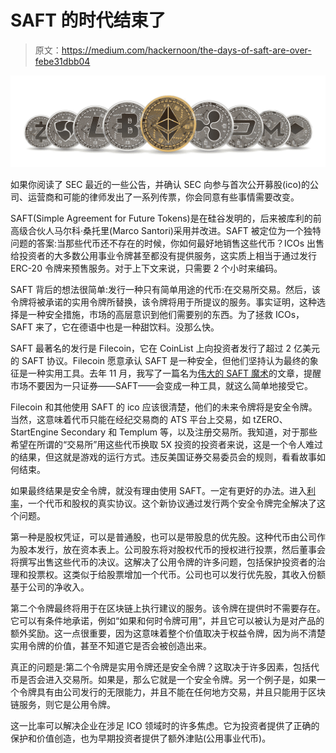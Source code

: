 # SAFT 的时代结束了

> 原文：<https://medium.com/hackernoon/the-days-of-saft-are-over-febe31dbb04>

![](img/2dcface68e4d3d756c3189cae5cd3e2a.png)

如果你阅读了 SEC 最近的一些公告，并确认 SEC 向参与首次公开募股(ico)的公司、运营商和可能的律师发出了一系列传票，你会同意有些事情需要改变。

SAFT(Simple Agreement for Future Tokens)是在硅谷发明的，后来被库利的前高级合伙人马尔科·桑托里(Marco Santori)采用并改进。SAFT 被定位为一个独特问题的答案:当那些代币还不存在的时候，你如何最好地销售这些代币？ICOs 出售给投资者的大多数公用事业令牌甚至都没有提供服务，这实质上相当于通过发行 ERC-20 令牌来预售服务。对于上下文来说，只需要 2 个小时来编码。

SAFT 背后的想法很简单:发行一种只有简单用途的代币:在交易所交易。然后，该令牌将被承诺的实用令牌所替换，该令牌将用于所提议的服务。事实证明，这种选择是一种安全措施，市场的高层意识到他们需要别的东西。为了拯救 ICOs，SAFT 来了，它在德语中也是一种甜饮料。没那么快。

SAFT 最著名的发行是 Filecoin，它在 CoinList 上向投资者发行了超过 2 亿美元的 SAFT 协议。Filecoin 愿意承认 SAFT 是一种安全，但他们坚持认为最终的象征是一种实用工具。去年 11 月，我写了一篇名为[伟大的 SAFT 魔术](https://howardmarks.com/the-great-saft-magic-trick-baec5da15019)的文章，提醒市场不要因为一只证券——SAFT——会变成一种工具，就这么简单地接受它。

Filecoin 和其他使用 SAFT 的 ico 应该很清楚，他们的未来令牌将是安全令牌。当然，这意味着代币只能在经纪交易商的 ATS 平台上交易，如 tZERO、StartEngine Secondary 和 Templum 等，以及注册交易所。我知道，对于那些希望在所谓的“交易所”用这些代币换取 5X 投资的投资者来说，这是一个令人难过的结果，但这就是游戏的运行方式。违反美国证券交易委员会的规则，看看故事如何结束。

如果最终结果是安全令牌，就没有理由使用 SAFT。一定有更好的办法。进入[利率](https://howardmarks.com/for-icos-startengine-introduces-rate-real-agreement-for-tokens-and-equity-2379e017ee76)，一个代币和股权的真实协议。这个新协议通过发行两个安全令牌完全解决了这个问题。

第一种是股权凭证，可以是普通股，也可以是带股息的优先股。这种代币由公司作为股本发行，放在资本表上。公司股东将对股权代币的授权进行投票，然后董事会将撰写出售这些代币的决议。这解决了公用令牌的许多问题，包括保护投资者的治理和投票权。这类似于给股票增加一个代币。公司也可以发行优先股，其收入份额基于公司的净收入。

第二个令牌最终将用于在区块链上执行建议的服务。该令牌在提供时不需要存在。它可以有条件地承诺，例如“如果和何时令牌可用”，并且它可以被认为是对产品的额外奖励。这一点很重要，因为这意味着整个价值取决于权益令牌，因为尚不清楚实用令牌的价值，甚至不知道它是否会被创造出来。

真正的问题是:第二个令牌是实用令牌还是安全令牌？这取决于许多因素，包括代币是否会进入交易所。如果是，那么它就是一个安全令牌。另一个例子是，如果一个令牌具有由公司发行的无限能力，并且不能在任何地方交易，并且只能用于区块链服务，则它是公用令牌。

这一比率可以解决企业在涉足 ICO 领域时的许多焦虑。它为投资者提供了正确的保护和价值创造，也为早期投资者提供了额外津贴(公用事业代币)。